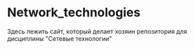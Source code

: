 # Network_technologies
Здесь лежить сайт, который делает хозяин репозитория для дисциплины "Сетевые технологии"
